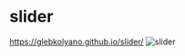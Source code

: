 # slider
https://glebkolyano.github.io/slider/
![slider](https://user-images.githubusercontent.com/88821881/135055326-153c5586-4768-4f10-b00d-508b99d3ab99.png)
